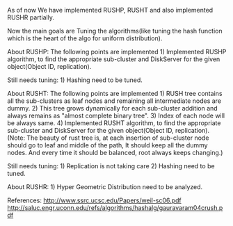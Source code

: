 As of now We have implemented RUSHP, RUSHT and also implemented RUSHR partially.

Now the main goals are Tuning the algorithms(like tuning the hash function which is the heart of the algo for uniform distribution).

About RUSHP: The following points are implemented 1) Implemented RUSHP algorithm, to find the appropriate sub-cluster and DiskServer for the given object(Object ID, replication).

Still needs tuning: 1) Hashing need to be tuned.

About RUSHT: The following points are implemented 1) RUSH tree contains all the sub-clusters as leaf nodes and remaining all intermediate nodes are dummy. 2) This tree grows dynamically for each sub-cluster addition and always remains as "almost complete binary tree". 3) Index of each node will be always same. 4) Implemented RUSHT algorithm, to find the appropriate sub-cluster and DiskServer for the given object(Object ID, replication). (Note: The beauty of rust tree is, at each insertion of sub-cluster node should go to leaf and middle of the path, It should keep all the dummy nodes. And every time it should be balanced, root always keeps changing.)

Still needs tuning: 1) Replication is not taking care 2) Hashing need to be tuned.

About RUSHR: 1) Hyper Geometric Distribution need to be analyzed.

References: http://www.ssrc.ucsc.edu/Papers/weil-sc06.pdf http://saluc.engr.uconn.edu/refs/algorithms/hashalg/gauravaram04crush.pdf